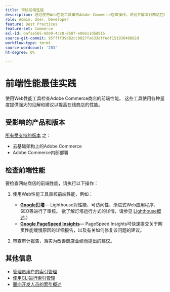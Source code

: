 ```yaml
---
title: 审核前端性能
description: 通过使用Web性能工具审核Adobe Commerce店面操作，识别并解决对网站性能产生负面影响的问题。
role: Admin, User, Developer
feature: Best Practices
feature-set: Commerce
exl-id: bafae565-9d09-4cc0-8507-e89a11dbd915
source-git-commit: 95ffff39d82cc9027fa633dffedf15193040802d
workflow-type: tm+mt
source-wordcount: '203'
ht-degree: 0%

---
```


# 前端性能最佳实践

使用Web性能工具检查Adobe Commerce商店的前端性能。
这些工具使用各种量度提供强大的见解和建议以提高在线商店的性能。

## 受影响的产品和版本

[所有受支持的版本](../../../release/versions.md) 之：

- 云基础架构上的Adobe Commerce
- Adobe Commerce内部部署

## 检查前端性能

要检查网站商店的前端性能，请执行以下操作：

1. 使用Web性能工具审核前端性能，例如：

   - **[Google灯塔](https://web.dev/measure/)**— Lighthouse对性能、可访问性、渐进式Web应用程序、SEO等进行了审核。 欲了解灯塔运行方式的详情，请参见 [Lighthouse概述](https://developer.chrome.com/docs/lighthouse/overview).)
   - **[Google PageSpeed Insights](https://pagespeed.web.dev/)**— PageSpeed Insights可快速提交关于网页性能缓慢原因的详细报告，以及有关如何修复该问题的建议。

1. 审查审计报告，落实为改善商店业绩而提出的建议。

## 其他信息

- [管理员用户的索引管理](../../../configuration/cli/manage-indexers.md#configure-indexers)
- [使用CLI进行索引管理](https://experienceleague.adobe.com/docs/commerce-operations/configuration-guide/cli/manage-indexers.html)
- [面向开发人员的索引概述](https://developer.adobe.com/commerce/php/development/components/indexing/)
